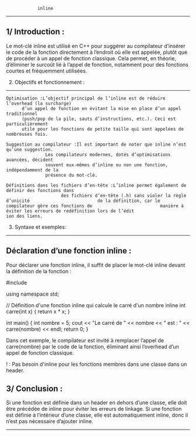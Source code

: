 				inline
********************************************************************************

1/ Introduction :
-----------------

Le mot-clé inline est utilisé en C++ pour suggérer au compilateur d’insérer le code 
de la fonction directement à l’endroit où elle est appelée, plutôt que de procéder 
à un appel de fonction classique. Cela permet, en théorie, d’éliminer le surcoût lié 
à l’appel de fonction, notamment pour des fonctions courtes et fréquemment utilisées.

2. Objectifs et fonctionnement :
-------------------------------

    Optimisation :L’objectif principal de l’inline est de réduire l’overhead (la surcharge) 
		  d’un appel de fonction en évitant la mise en place d’un appel traditionnel 
		  (push/pop de la pile, sauts d’instructions, etc.). Ceci est particulièrement 
		  utile pour les fonctions de petite taille qui sont appelées de nombreuses fois.

    Suggestion au compilateur :Il est important de noter que inline n’est qu’une suggestion. 
			       Les compilateurs modernes, dotés d’optimisations avancées, décident 
			       souvent eux-mêmes d’inline ou non une fonction, indépendamment de la 
			       présence du mot-clé.

    Définitions dans les fichiers d’en-tête :L’inline permet également de définir des fonctions dans 
					     des fichiers d’en-tête (.h) sans violer la règle d’unicité 					     de la définition, car le compilateur gère ces fonctions de 					     manière à éviter les erreurs de redéfinition lors de l’édit					     ion des liens.
3. Syntaxe et exemples:
------------------------

Déclaration d’une fonction inline :
-----------------------------------

Pour déclarer une fonction inline, il suffit de placer le mot-clé inline devant la 
définition de la fonction :

#include <iostream>

using namespace std;

// Définition d'une fonction inline qui calcule le carré d'un nombre
inline int carre(int x) 
{
    return x * x;
}

int main() 
{
    int nombre = 5;
    cout << "Le carré de " << nombre << " est : " << carre(nombre) << endl;
    return 0;
}

Dans cet exemple, le compilateur est invité à remplacer l’appel de carre(nombre) par le 
code de la fonction, éliminant ainsi l’overhead d’un appel de fonction classique.

! : Pas besoin d'inline pour les fonctions membres dans une classe dans un header.

3/ Conclusion :
---------------

Si une fonction est définie dans un header en dehors d’une classe, elle doit être 
précédée de inline pour éviter les erreurs de linkage.
Si une fonction est définie à l’intérieur d’une classe, elle est automatiquement inline, 
donc il n’est pas nécessaire d’ajouter inline.

***************************************************************************************************
